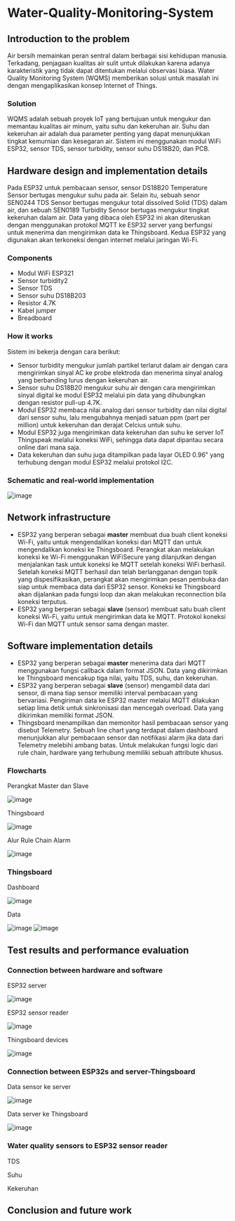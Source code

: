 # Water-Quality-Monitoring-System

## Introduction to the problem
Air bersih memainkan peran sentral dalam berbagai sisi kehidupan manusia. Terkadang, penjagaan kualitas air sulit untuk dilakukan karena adanya karakteristik yang tidak dapat ditentukan melalui observasi biasa. Water Quality Monitoring System (WQMS) memberikan solusi untuk masalah ini dengan mengaplikasikan konsep Internet of Things.

### Solution
WQMS adalah sebuah proyek IoT yang bertujuan untuk mengukur dan memantau kualitas air minum, yaitu suhu dan kekeruhan air. Suhu dan kekeruhan air adalah dua parameter penting yang dapat menunjukkan tingkat kemurnian dan kesegaran air. Sistem ini menggunakan modul WiFi ESP32, sensor TDS, sensor turbidity, sensor suhu DS18B20, dan PCB.

## Hardware design and implementation details
Pada ESP32 untuk pembacaan sensor, sensor DS18B20 Temperature Sensor bertugas mengukur suhu pada air. Selain itu, sebuah senor SEN0244 TDS Sensor bertugas mengukur total dissolved Solid (TDS) dalam air, dan sebuah SEN0189 Turbidity Sensor bertugas mengukur tingkat kekeruhan dalam air. Data yang dibaca oleh ESP32 ini akan diteruskan dengan menggunakan protokol MQTT ke ESP32 server yang berfungsi untuk menerima dan mengirimkan data ke Thingsboard. Kedua ESP32 yang digunakan akan terkoneksi dengan internet melalui jaringan Wi-Fi. 

### Components
* Modul WiFi ESP321
* Sensor turbidity2
* Sensor TDS
* Sensor suhu DS18B203
* Resistor 4.7K
* Kabel jumper
* Breadboard

### How it works
Sistem ini bekerja dengan cara berikut:
* Sensor turbidity mengukur jumlah partikel terlarut dalam air dengan cara mengirimkan sinyal AC ke probe elektroda dan menerima sinyal analog yang berbanding lurus dengan kekeruhan air.
* Sensor suhu DS18B20 mengukur suhu air dengan cara mengirimkan sinyal digital ke modul ESP32 melalui pin data yang dihubungkan dengan resistor pull-up 4.7K.
* Modul ESP32 membaca nilai analog dari sensor turbidity dan nilai digital dari sensor suhu, lalu mengubahnya menjadi satuan ppm (part per million) untuk kekeruhan dan derajat Celcius untuk suhu.
* Modul ESP32 juga mengirimkan data kekeruhan dan suhu ke server IoT Thingspeak melalui koneksi WiFi, sehingga data dapat dipantau secara online dari mana saja.
* Data kekeruhan dan suhu juga ditampilkan pada layar OLED 0.96" yang terhubung dengan modul ESP32 melalui protokol I2C.

### Schematic and real-world implementation
![image](https://github.com/frrp16/Water-Quality-Monitoring-System/assets/91055987/573d1974-b6d6-48b8-b6cb-59784f468900)


## Network infrastructure
* ESP32 yang berperan sebagai **master** membuat dua buah client koneksi Wi-Fi, yaitu untuk mengendalikan koneksi dari MQTT dan untuk mengendalikan koneksi ke Thingsboard. Perangkat akan melakukan koneksi ke Wi-Fi menggunakan WiFiSecure yang dilanjutkan dengan menjalankan task untuk koneksi ke MQTT setelah koneksi WiFi berhasil. Setelah koneksi MQTT berhasil dan telah berlangganan dengan topik yang dispesifikasikan, perangkat akan mengirimkan pesan pembuka dan siap untuk membaca data dari ESP32 sensor. Koneksi ke Thingsboard akan dijalankan pada fungsi loop dan akan melakukan reconnection bila koneksi terputus.
* ESP32 yang berperan sebagai **slave** (sensor) membuat satu buah client koneksi Wi-Fi, yaitu untuk mengirimkan data ke MQTT. Protokol koneksi Wi-Fi dan MQTT untuk sensor sama dengan master.

## Software implementation details
* ESP32 yang berperan sebagai **master** menerima data dari MQTT menggunakan fungsi callback dalam format JSON. Data yang dikirimkan ke Thingsboard mencakup tiga nilai, yaitu TDS, suhu, dan kekeruhan.
* ESP32 yang berperan sebagai **slave** (sensor) mengambil data dari sensor, di mana tiap sensor memiliki interval pembacaan yang bervariasi. Pengiriman data ke ESP32 master melalui MQTT dilakukan setiap lima detik untuk sinkronisasi dan mencegah overload. Data yang dikirimkan memiliki format JSON.
* Thingsboard menampilkan dan memonitor hasil pembacaan sensor yang disebut Telemetry. Sebuah line chart yang terdapat dalam dashboard menunjukkan alur pembacaan sensor dan notifikasi alarm jika data dari Telemetry melebihi ambang batas. Untuk melakukan fungsi logic dari rule chain, hardware yang terhubung memiliki sebuah attribute khusus.

### Flowcharts
Perangkat Master dan Slave

![image](https://github.com/frrp16/Water-Quality-Monitoring-System/assets/91055987/08c2e9d3-602c-4fee-a747-6eff645cce32)

Thingsboard

![image](https://github.com/frrp16/Water-Quality-Monitoring-System/assets/91055987/8e577322-81a4-41f2-adf7-05ce3d337029)

Alur Rule Chain Alarm

![image](https://github.com/frrp16/Water-Quality-Monitoring-System/assets/91055987/5433e66f-4497-495d-b5bf-9e00ffbfb325)

### Thingsboard
Dashboard

![image](https://github.com/frrp16/Water-Quality-Monitoring-System/assets/91055987/bcdd67d4-7c30-4a8f-85ec-cbec72133cc5)

Data

![image](https://github.com/frrp16/Water-Quality-Monitoring-System/assets/91055987/a0e25583-9e09-493d-a0be-8e52d91560f6)
![image](https://github.com/frrp16/Water-Quality-Monitoring-System/assets/91055987/7b908544-10cd-4eb0-917b-90f5884d8719)

## Test results and performance evaluation
### Connection between hardware and software
ESP32 server

![image](https://github.com/frrp16/Water-Quality-Monitoring-System/assets/91055987/5ec65296-9b61-4f2a-9a0b-90811bd50c24)

ESP32 sensor reader

![image](https://github.com/frrp16/Water-Quality-Monitoring-System/assets/91055987/08d8a55f-ee3e-48da-ab6f-44f214209419)

Thingsboard devices

![image](https://github.com/frrp16/Water-Quality-Monitoring-System/assets/91055987/472b405f-5f55-4864-8ff5-269ea0395013)

### Connection between ESP32s and server-Thingsboard

Data sensor ke server

![image](https://github.com/frrp16/Water-Quality-Monitoring-System/assets/91055987/108ca38b-1a8d-4780-8064-93bc171aead5)

Data server ke Thingsboard

![image](https://github.com/frrp16/Water-Quality-Monitoring-System/assets/91055987/3e580e59-c138-46a2-ac19-9c99d8120b05)

### Water quality sensors to ESP32 sensor reader

TDS

Suhu

Kekeruhan

## Conclusion and future work

